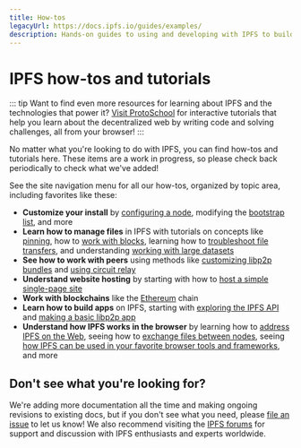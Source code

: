 ```yaml
---
title: How-tos
legacyUrl: https://docs.ipfs.io/guides/examples/
description: Hands-on guides to using and developing with IPFS to build decentralized web apps and services.
---
```


# IPFS how-tos and tutorials

::: tip
Want to find even more resources for learning about IPFS and the technologies that power it? [Visit ProtoSchool](https://proto.school) for interactive tutorials that help you learn about the decentralized web by writing code and solving challenges, all from your browser!
:::

No matter what you're looking to do with IPFS, you can find how-tos and tutorials here. These items are a work in progress, so please check back periodically to check what we've added!

See the site navigation menu for all our how-tos, organized by topic area, including favorites like these:

- **Customize your install** by [configuring a node](/how-to/configure-node/), modifying the [bootstrap list](/how-to/modify-bootstrap-list/), and more
- **Learn how to manage files** in IPFS with tutorials on concepts like [pinning](/how-to/pin-files/), how to [work with blocks](/how-to/work-with-blocks/), learning how to [troubleshoot file transfers](https://github.com/ipfs/go-ipfs/blob/master/docs/file-transfer.md), and understanding [working with large datasets](https://github.com/ipfs/archives/tree/master/tutorials/replicating-large-datasets)
- **See how to work with peers** using methods like [customizing libp2p bundles](https://github.com/ipfs/js-ipfs/tree/master/examples/custom-libp2p) and [using circuit relay](https://github.com/ipfs/js-ipfs/tree/master/examples/circuit-relaying)
- **Understand website hosting** by starting with how to [host a simple single-page site](/how-to/websites-on-ipfs/single-page-website/)
- **Work with blockchains** like the [Ethereum](https://github.com/ipfs/js-ipfs/tree/master/examples/explore-ethereum-blockchain) chain
- **Learn how to build apps** on IPFS, starting with [exploring the IPFS API](https://github.com/ipfs/camp/tree/master/CORE_AND_ELECTIVE_COURSES/CORE_COURSE_C) and [making a basic libp2p app](https://github.com/ipfs/camp/tree/master/CORE_AND_ELECTIVE_COURSES/CORE_COURSE_B)
- **Understand how IPFS works in the browser** by learning how to [address IPFS on the Web](/how-to/address-ipfs-on-web/), seeing how to [exchange files between nodes](https://github.com/ipfs/js-ipfs/tree/master/examples/exchange-files-in-browser), seeing [how IPFS can be used in your favorite browser tools and frameworks](/how-to/browser-tools-frameworks/), and more

## Don't see what you're looking for?

We're adding more documentation all the time and making ongoing revisions to existing docs, but if you don't see what you need, please [file an issue](https://github.com/ipfs/ipfs-docs/issues/new?assignees=&labels=OKR+3%3A+Content+Improvement%2C+docs-ipfs&template=content-request.md&title=%5BCONTENT+REQUEST%5D+%28add+your+title+here%21%29) to let us know! We also recommend visiting the [IPFS forums](https://discuss.ipfs.io/) for support and discussion with IPFS enthusiasts and experts worldwide.
